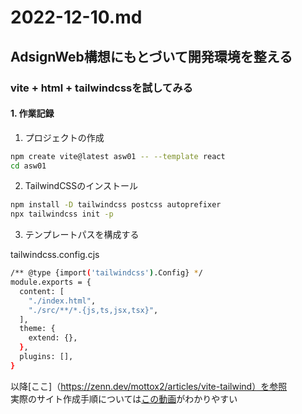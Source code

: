 # 2022-12-10.md

## AdsignWeb構想にもとづいて開発環境を整える

### vite + html + tailwindcssを試してみる


#### 1. 作業記録

1. プロジェクトの作成

```bash
npm create vite@latest asw01 -- --template react
cd asw01
```

2. TailwindCSSのインストール

```bash
npm install -D tailwindcss postcss autoprefixer
npx tailwindcss init -p
```
3. テンプレートパスを構成する

tailwindcss.config.cjs  

```bash tailwindcss.config.cjs
/** @type {import('tailwindcss').Config} */
module.exports = {
  content: [
    "./index.html",
    "./src/**/*.{js,ts,jsx,tsx}",
  ],
  theme: {
    extend: {},
  },
  plugins: [],
}
```




以降[ここ]（https://zenn.dev/mottox2/articles/vite-tailwind）を参照  
実際のサイト作成手順については[この動画](https://youtu.be/82cN8zwDhbY?t=74)がわかりやすい  


